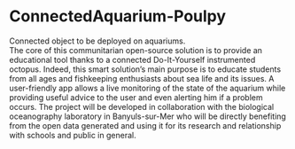 # ConnectedAquarium-Poulpy
Connected object to be deployed on aquariums.  
The core of this communitarian open-source solution is to provide an educational tool thanks to a connected Do-It-Yourself instrumented octopus. Indeed, this smart solution’s main purpose is to educate students from all ages and fishkeeping enthusiasts about sea life and its issues. A user-friendly app allows a live monitoring of the state of the aquarium while providing useful advice to the user and even alerting him if a problem occurs.  The project will be developed in collaboration with the biological oceanography laboratory in Banyuls-sur-Mer who will be directly benefiting from the open data generated and using it for its research and relationship with schools and public in general.

